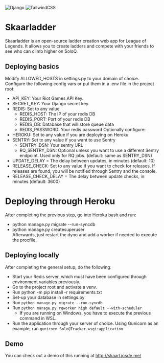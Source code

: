 ![Django](https://img.shields.io/badge/django-%23092E20.svg?style=for-the-badge&logo=django&logoColor=white)
![TailwindCSS](https://img.shields.io/badge/tailwindcss-%2338B2AC.svg?style=for-the-badge&logo=tailwind-css&logoColor=white)

# Skaarladder
Skaarladder is an open-source ladder creation web app for League of Legends. It allows you to create ladders and compete with your friends to see who can climb higher on SoloQ.

## Deploying basics
Modify ALLOWED_HOSTS in settings.py to your domain of choice.  
Configure the following config vars or put them in a .env file in the project root:
  - API_KEY: Your Riot Games API Key.
  - SECRET_KEY: Your Django secret key.  
  - REDIS: Set to any value
    - REDIS_HOST: The IP of your redis DB
    - REDIS_PORT: Port of your redis DB
    - REDIS_DB: Database that will store queue data
    - REDIS_PASSWORD: Your redis password
  Optionally configure:
  - HEROKU: Set to any value if you are deploying on Heroku
  - SENTRY: Set to any value if you want to use Sentry
    - SENTRY_DSN: Your sentry URL
    - RQ_SENTRY_DSN: Optional unless you want to use a different Sentry endpoint. Used only for RQ jobs. (default: same as SENTRY_DSN)
  - UPDATE_DELAY = The delay between updates, in minutes (default: 10)
  - RELEASE_CHECK: Set to any value if you want to check for releases. If releases are found, you will be notified through Sentry and the console.
  - RELEASE_CHECK_DELAY = The delay between update checks, in minutes (default: 3600)

# Deploying through Heroku
After completing the previous step, go into Heroku bash and run:  
  - python manage.py migrate --run-syncdb
  - python manage.py createsuperuser  
Afterwards, just restart the dyno and add a worker if needed to execute the procfile.
## Deploying locally
After completing the general setup, do the following:
  - Start your Redis server, which must have been configured through environment variables previously.
  - Go to the project root and activate a venv.  
  - Run python -m pip install -r requirements.txt
  - Set-up your database in settings.py
  - Run `python manage.py migrate --run-syncdb`
  - Run `python manage.py rqworker high default --with-scheduler`
    - If you are running on Windows, you have to execute the previous command in WSL. 
  - Run the application through your server of choice. Using Gunicorn as an example, run `gunicorn SoloQTracker.wsgi:application`
## Demo
You can check out a demo of this running at http://skaarl.josde.me/
